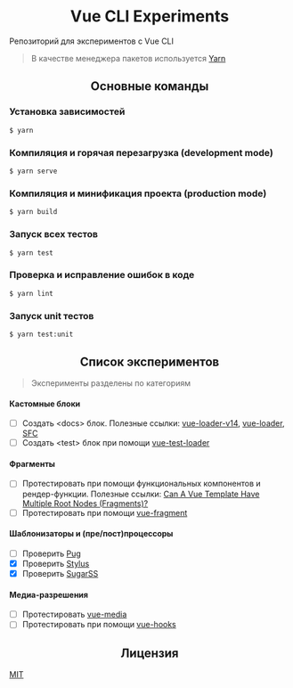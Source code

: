 <h1 align="center">Vue CLI Experiments</h1>

Репозиторий для экспериментов с Vue CLI

> В качестве менеджера пакетов используется [Yarn](https://yarnpkg.com/en/docs/install)

<h2 align="center">Основные команды</h2>

### Установка зависимостей

```
$ yarn
```

### Компиляция и горячая перезагрузка (development mode)
```
$ yarn serve
```

### Компиляция и минификация проекта (production mode)
```
$ yarn build
```

### Запуск всех тестов
```
$ yarn test
```

### Проверка и исправление ошибок в коде
```
$ yarn lint
```

### Запуск unit тестов
```
$ yarn test:unit
```

<h2 align="center">Список экспериментов</h2>

> Эксперименты разделены по категориям

#### Кастомные блоки

- [ ] Создать &lt;docs&gt; блок. Полезные ссылки: [vue-loader-v14](https://vue-loader-v14.vuejs.org/ru/configurations/custom-blocks.html), [vue-loader](https://vue-loader.vuejs.org/ru/guide/custom-blocks.html), [SFC](https://vue-loader.vuejs.org/ru/spec.html#%D0%B2%D0%B2%D0%B5%D0%B4%D0%B5%D0%BD%D0%B8%D0%B5)
- [ ] Создать &lt;test&gt; блок при помощи [vue-test-loader](https://github.com/eddyerburgh/vue-test-loader)

#### Фрагменты

- [ ] Протестировать при помощи функциональных компонентов и рендер-функции. Полезные ссылки: [Can A Vue Template Have Multiple Root Nodes (Fragments)?](https://vuejsdevelopers.com/2018/09/11/vue-multiple-root-fragments/)
- [ ] Протестировать при помощи [vue-fragment](https://github.com/y-nk/vue-fragment)

#### Шаблонизаторы и (пре/пост)процессоры

- [ ] Проверить [Pug](https://github.com/pugjs/pug)
- [x] Проверить [Stylus](https://github.com/stylus/stylus)
- [x] Проверить [SugarSS](https://github.com/postcss/sugarss)

#### Медиа-разрешения

- [ ] Протестировать [vue-media](https://github.com/egoist/vue-media)
- [ ] Протестировать при помощи [vue-hooks](https://github.com/yyx990803/vue-hooks)

<h2 align="center">Лицензия</h2>

[MIT](/LICENSE)
